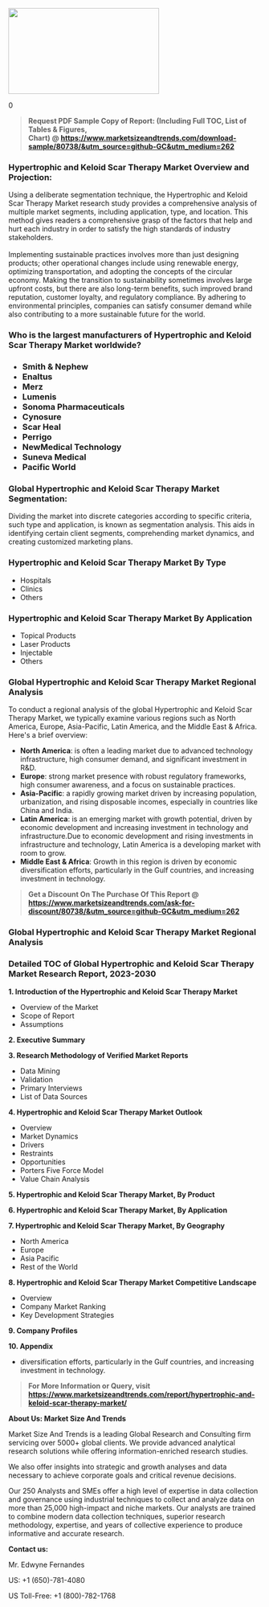 <p><img class="alignnone size-medium wp-image-20088" src="https://ffe5etoiles.com/wp-content/uploads/2024/12/MST1-300x171.png" alt="" width="300" height="171" /></p>0</p><blockquote id="" class=""><strong>Request PDF Sample Copy of Report: (Including Full TOC, List of Tables &amp; Figures, Chart)&nbsp;@&nbsp;<strong><a href="https://www.marketsizeandtrends.com/download-sample/80738/&utm_source=github-GC&utm_medium=262" target="_blank">https://www.marketsizeandtrends.com/download-sample/80738/&utm_source=github-GC&utm_medium=262</a></strong></strong></blockquote><h3 id="" class="">Hypertrophic and Keloid Scar Therapy Market&nbsp;Overview and Projection:</h3><p id="" class="">Using a deliberate segmentation technique, the Hypertrophic and Keloid Scar Therapy Market research study provides a comprehensive analysis of multiple market segments, including application, type, and location. This method gives readers a comprehensive grasp of the factors that help and hurt each industry in order to satisfy the high standards of industry stakeholders. <br /> <br />Implementing sustainable practices involves more than just designing products; other operational changes include using renewable energy, optimizing transportation, and adopting the concepts of the circular economy. Making the transition to sustainability sometimes involves large upfront costs, but there are also long-term benefits, such improved brand reputation, customer loyalty, and regulatory compliance. By adhering to environmental principles, companies can satisfy consumer demand while also contributing to a more sustainable future for the world.</p><h3 id="" class="">Who is the largest manufacturers of&nbsp;Hypertrophic and Keloid Scar Therapy Market worldwide?</h3><h3 class=""><p><ul><li>Smith & Nephew </li><li> Enaltus </li><li> Merz </li><li> Lumenis </li><li> Sonoma Pharmaceuticals </li><li> Cynosure </li><li> Scar Heal </li><li> Perrigo </li><li> NewMedical Technology </li><li> Suneva Medical </li><li> Pacific World</li></ul></p></h3><h3 id="" class="">Global&nbsp;Hypertrophic and Keloid Scar Therapy Market Segmentation:</h3><p id="" class="">Dividing the market into discrete categories according to specific criteria, such type and application, is known as segmentation analysis. This aids in identifying certain client segments, comprehending market dynamics, and creating customized marketing plans.</p><h3 id="" class="">Hypertrophic and Keloid Scar Therapy Market&nbsp;By Type</h3><p><p><ul><li>Hospitals </li><li> Clinics </li><li> Others</p></li></ul></p></p><h3 id="" class="">Hypertrophic and Keloid Scar Therapy Market&nbsp;By Application</h3><p class=""><p><ul><li>Topical Products </li><li> Laser Products </li><li> Injectable </li><li> Others</li></ul></p></p><h3 id="" class="">Global Hypertrophic and Keloid Scar Therapy Market Regional Analysis</h3><p id="" class="">To conduct a regional analysis of the global Hypertrophic and Keloid Scar Therapy Market, we typically examine various regions such as North America, Europe, Asia-Pacific, Latin America, and the Middle East &amp; Africa. Here's a brief overview:</p><ul><li><strong>North America</strong>: is often a leading market due to advanced technology infrastructure, high consumer demand, and significant investment in R&amp;D.</li><li><strong>Europe</strong>: strong market presence with robust regulatory frameworks, high consumer awareness, and a focus on sustainable practices.</li><li><strong>Asia-Pacific</strong>: a rapidly growing market driven by increasing population, urbanization, and rising disposable incomes, especially in countries like China and India.</li><li><strong>Latin America</strong>: is an emerging market with growth potential, driven by economic development and increasing investment in technology and infrastructure.Due to economic development and rising investments in infrastructure and technology, Latin America is a developing market with room to grow.</li><li><strong>Middle East &amp; Africa</strong>: Growth in this region is driven by economic diversification efforts, particularly in the Gulf countries, and increasing investment in technology.</li></ul><blockquote id="" class=""><strong>Get a Discount On The Purchase Of This Report @ <strong><a href="https://www.marketsizeandtrends.com/ask-for-discount/80738/&utm_source=github-GC&utm_medium=262" target="_blank">https://www.marketsizeandtrends.com/ask-for-discount/80738/&utm_source=github-GC&utm_medium=262</a></strong></strong></blockquote><h3 id="" class="">Global Hypertrophic and Keloid Scar Therapy Market Regional Analysis</h3><h3 id="" class="">Detailed TOC of Global Hypertrophic and Keloid Scar Therapy Market Research Report, 2023-2030</h3><p id="" class=""><strong>1. Introduction of the Hypertrophic and Keloid Scar Therapy Market</strong></p><ul><li>Overview of the Market</li><li>Scope of Report</li><li>Assumptions</li></ul><p id="" class=""><strong>2. Executive Summary</strong></p><p id="" class=""><strong>3. Research Methodology of Verified Market Reports</strong></p><ul><li>Data Mining</li><li>Validation</li><li>Primary Interviews</li><li>List of Data Sources</li></ul><p id="" class=""><strong>4. Hypertrophic and Keloid Scar Therapy Market Outlook</strong></p><ul><li>Overview</li><li>Market Dynamics</li><li>Drivers</li><li>Restraints</li><li>Opportunities</li><li>Porters Five Force Model</li><li>Value Chain Analysis</li></ul><p id="" class=""><strong>5. Hypertrophic and Keloid Scar Therapy Market, By Product</strong></p><p id="" class=""><strong>6. Hypertrophic and Keloid Scar Therapy Market, By Application</strong></p><p id="" class=""><strong>7. Hypertrophic and Keloid Scar Therapy Market, By Geography</strong></p><ul><li>North America</li><li>Europe</li><li>Asia Pacific</li><li>Rest of the World</li></ul><p id="" class=""><strong>8. Hypertrophic and Keloid Scar Therapy Market Competitive Landscape</strong></p><ul><li>Overview</li><li>Company Market Ranking</li><li>Key Development Strategies</li></ul><p id="" class=""><strong>9. Company Profiles</strong></p><p id="" class=""><strong>10. Appendix</strong></p><ul><li>diversification efforts, particularly in the Gulf countries, and increasing investment in technology.</li></ul><blockquote id="" class=""><strong>For More Information or Query, visit <strong><strong><a href="https://www.marketsizeandtrends.com/report/hypertrophic-and-keloid-scar-therapy-market/" target="_blank">https://www.marketsizeandtrends.com/report/hypertrophic-and-keloid-scar-therapy-market/</a></strong></strong></strong></blockquote><p id="" class=""><strong>About Us: Market Size And Trends</strong></p><p id="" class="">Market Size And Trends is a leading Global Research and Consulting firm servicing over 5000+ global clients. We provide advanced analytical research solutions while offering information-enriched research studies.</p><p id="" class="">We also offer insights into strategic and growth analyses and data necessary to achieve corporate goals and critical revenue decisions.</p><p id="" class="">Our 250 Analysts and SMEs offer a high level of expertise in data collection and governance using industrial techniques to collect and analyze data on more than 25,000 high-impact and niche markets. Our analysts are trained to combine modern data collection techniques, superior research methodology, expertise, and years of collective experience to produce informative and accurate research.</p><p id="" class=""><strong>Contact us:</strong></p><p id="" class="">Mr. Edwyne Fernandes</p><p id="" class="">US: +1 (650)-781-4080</p><p id="" class="">US Toll-Free: +1 (800)-782-1768</p>
